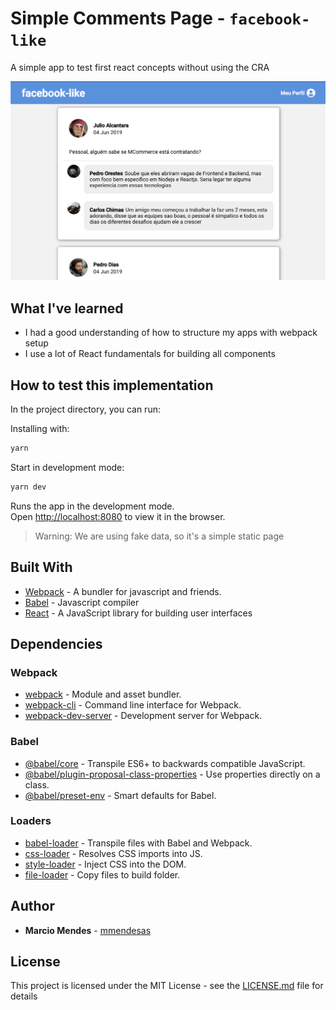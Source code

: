 # Simple Comments Page - `facebook-like`

A simple app to test first react concepts without using the CRA

![](src/assets/app-preview.png)

## What I've learned

- I had a good understanding of how to structure my apps with webpack setup
- I use a lot of React fundamentals for building all components

## How to test this implementation

In the project directory, you can run:

Installing with:

```sh
yarn
```

Start in development mode:

```sh
yarn dev
```

Runs the app in the development mode.<br>
Open [http://localhost:8080](http://localhost:8080) to view it in the browser.

> Warning: We are using fake data, so it's a simple static page

## Built With

- [Webpack](https://webpack.js.org) - A bundler for javascript and friends.
- [Babel](https://babeljs.io) - Javascript compiler
- [React](https://reactjs.org/) - A JavaScript library for building user interfaces

## Dependencies

### Webpack

- [webpack](https://github.com/webpack/webpack) - Module and asset bundler.
- [webpack-cli](https://github.com/webpack/webpack-cli) - Command line interface for Webpack.
- [webpack-dev-server](https://github.com/webpack/webpack-dev-server) - Development server for Webpack.

### Babel

- [@babel/core](https://www.npmjs.com/package/@babel/core) - Transpile ES6+ to backwards compatible JavaScript.
- [@babel/plugin-proposal-class-properties](https://babeljs.io/docs/en/babel-plugin-proposal-class-properties) - Use properties directly on a class.
- [@babel/preset-env](https://babeljs.io/docs/en/babel-preset-env) - Smart defaults for Babel.

### Loaders

- [babel-loader](https://webpack.js.org/loaders/babel-loader/) - Transpile files with Babel and Webpack.
- [css-loader](https://webpack.js.org/loaders/css-loader/) - Resolves CSS imports into JS.
- [style-loader](https://webpack.js.org/loaders/style-loader/) - Inject CSS into the DOM.
- [file-loader](https://webpack.js.org/loaders/file-loader/) - Copy files to build folder.

## Author

- **Marcio Mendes** - [mmendesas](https://github.com/mmendesas)

## License

This project is licensed under the MIT License - see the [LICENSE.md](LICENSE.md) file for details
